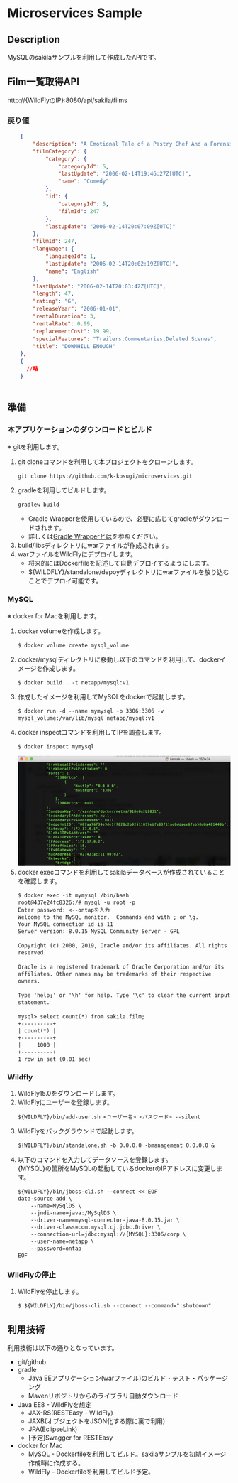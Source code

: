 # Microservices Sample

## Description
MySQLのsakilaサンプルを利用して作成したAPIです。

## Film一覧取得API
http://{WildFlyのIP}:8080/api/sakila/films

### 戻り値
```json
    {
        "description": "A Emotional Tale of a Pastry Chef And a Forensic Psychologist who must Succumb a Monkey in The Sahara Desert",
        "filmCategory": {
            "category": {
                "categoryId": 5,
                "lastUpdate": "2006-02-14T19:46:27Z[UTC]",
                "name": "Comedy"
            },
            "id": {
                "categoryId": 5,
                "filmId": 247
            },
            "lastUpdate": "2006-02-14T20:07:09Z[UTC]"
        },
        "filmId": 247,
        "language": {
            "languageId": 1,
            "lastUpdate": "2006-02-14T20:02:19Z[UTC]",
            "name": "English"
        },
        "lastUpdate": "2006-02-14T20:03:42Z[UTC]",
        "length": 47,
        "rating": "G",
        "releaseYear": "2006-01-01",
        "rentalDuration": 3,
        "rentalRate": 0.99,
        "replacementCost": 19.99,
        "specialFeatures": "Trailers,Commentaries,Deleted Scenes",
        "title": "DOWNHILL ENOUGH"
    },
    {
      //略
    }
 
```

## 準備
### 本アプリケーションのダウンロードとビルド
※ gitを利用します。
1. git cloneコマンドを利用して本プロジェクトをクローンします。
    ```
    git clone https://github.com/k-kosugi/microservices.git
    ```
1. gradleを利用してビルドします。
    ```
    gradlew build
    ```
    * Gradle Wrapperを使用しているので、必要に応じてgradleがダウンロードされます。
    * 詳しくは[Gradle Wrapperとは](http://gradle.monochromeroad.com/docs/userguide/gradle_wrapper.html)を参照ください。
1. build/libsディレクトリにwarファイルが作成されます。
1. warファイルをWildFlyにデプロイします。
    * 将来的にはDockerfileを記述して自動デプロイするようにします。
    * ${WILDFLY}/standalone/depoyディレクトリにwarファイルを放り込むことでデプロイ可能です。

### MySQL
※ docker for Macを利用します。
1. docker volumeを作成します。
    ```
    $ docker volume create mysql_volume
    ```
1. docker/mysqlディレクトリに移動し以下のコマンドを利用して、dockerイメージを作成します。
    ```
    $ docker build . -t netapp/mysql:v1
    ```
1. 作成したイメージを利用してMySQLをdockerで起動します。
    ```
    $ docker run -d --name mymysql -p 3306:3306 -v mysql_volume:/var/lib/mysql netapp/mysql:v1
    ```
1. docker inspectコマンドを利用してIPを調査します。
    ```
    $ docker inspect mymysql
    ```
    ![](./img/1.png)
1. docker execコマンドを利用してsakilaデータベースが作成されていることを確認します。
    ```
    $ docker exec -it mymysql /bin/bash
    root@437e24fc8326:/# mysql -u root -p
    Enter password: <--ontapを入力
    Welcome to the MySQL monitor.  Commands end with ; or \g.
    Your MySQL connection id is 11
    Server version: 8.0.15 MySQL Community Server - GPL
    
    Copyright (c) 2000, 2019, Oracle and/or its affiliates. All rights reserved.
    
    Oracle is a registered trademark of Oracle Corporation and/or its
    affiliates. Other names may be trademarks of their respective
    owners.
    
    Type 'help;' or '\h' for help. Type '\c' to clear the current input statement.
    
    mysql> select count(*) from sakila.film;
    +----------+
    | count(*) |
    +----------+
    |     1000 |
    +----------+
    1 row in set (0.01 sec)
    ```
### Wildfly
1. WildFly15.0をダウンロードします。
1. WildFlyにユーザーを登録します。
    ```
    ${WILDFLY}/bin/add-user.sh <ユーザー名> <パスワード> --silent
    ```
1. WildFlyをバックグラウンドで起動します。
    ```
    ${WILDFLY}/bin/standalone.sh -b 0.0.0.0 -bmanagement 0.0.0.0 &
    ```
1. 以下のコマンドを入力してデータソースを登録します。<br/>{MYSQL}の箇所をMySQLの起動しているdockerのIPアドレスに変更します。
    ```
    ${WILDFLY}/bin/jboss-cli.sh --connect << EOF
    data-source add \
        --name=MySqlDS \
        --jndi-name=java:/MySqlDS \
        --driver-name=mysql-connector-java-8.0.15.jar \
        --driver-class=com.mysql.cj.jdbc.Driver \
        --connection-url=jdbc:mysql://{MYSQL}:3306/corp \
        --user-name=netapp \
        --password=ontap
    EOF
    ```
### WildFlyの停止
1. WildFlyを停止します。
    ```
    $ ${WILDFLY}/bin/jboss-cli.sh --connect --command=":shutdown"
    ```
  
## 利用技術
利用技術は以下の通りとなっています。

- git/github
- gradle
    - Java EEアプリケーション(warファイル)のビルド・テスト・パッケージング
    - Mavenリポジトリからのライブラリ自動ダウンロード
- Java EE8 - WildFlyを想定
    - JAX-RS(RESTEasy - WildFly)
    - JAXB(オブジェクトをJSON化する際に裏で利用)
    - JPA(EclipseLink)
    - [予定]Swagger for RESTEasy
- docker for Mac
    - MySQL - Dockerfileを利用してビルド。[sakila](https://dev.mysql.com/doc/sakila/en/)サンプルを初期イメージ作成時に作成する。
    - WildFly - Dockerfileを利用してビルド予定。